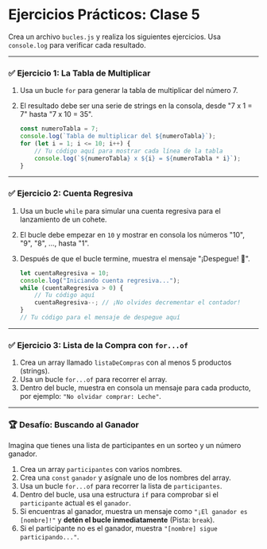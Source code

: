 # Ejercicios Prácticos: Clase 5

Crea un archivo `bucles.js` y realiza los siguientes ejercicios. Usa `console.log` para verificar cada resultado.

---

### ✅ Ejercicio 1: La Tabla de Multiplicar

1.  Usa un bucle `for` para generar la tabla de multiplicar del número 7.
2.  El resultado debe ser una serie de strings en la consola, desde "7 x 1 = 7" hasta "7 x 10 = 35".

    ```javascript
    const numeroTabla = 7;
    console.log(`Tabla de multiplicar del ${numeroTabla}`);
    for (let i = 1; i <= 10; i++) {
        // Tu código aquí para mostrar cada línea de la tabla
        console.log(`${numeroTabla} x ${i} = ${numeroTabla * i}`);
    }
    ```

---

### ✅ Ejercicio 2: Cuenta Regresiva

1.  Usa un bucle `while` para simular una cuenta regresiva para el lanzamiento de un cohete.
2.  El bucle debe empezar en `10` y mostrar en consola los números "10", "9", "8", ..., hasta "1".
3.  Después de que el bucle termine, muestra el mensaje "¡Despegue! 🚀".

    ```javascript
    let cuentaRegresiva = 10;
    console.log("Iniciando cuenta regresiva...");
    while (cuentaRegresiva > 0) {
        // Tu código aquí
        cuentaRegresiva--; // ¡No olvides decrementar el contador!
    }
    // Tu código para el mensaje de despegue aquí
    ```

---

### ✅ Ejercicio 3: Lista de la Compra con `for...of`

1.  Crea un array llamado `listaDeCompras` con al menos 5 productos (strings).
2.  Usa un bucle `for...of` para recorrer el array.
3.  Dentro del bucle, muestra en consola un mensaje para cada producto, por ejemplo: `"No olvidar comprar: Leche"`.

---

### 🏆 Desafío: Buscando al Ganador

Imagina que tienes una lista de participantes en un sorteo y un número ganador.

1.  Crea un array `participantes` con varios nombres.
2.  Crea una `const` `ganador` y asígnale uno de los nombres del array.
3.  Usa un bucle `for...of` para recorrer la lista de `participantes`.
4.  Dentro del bucle, usa una estructura `if` para comprobar si el `participante` actual es el `ganador`.
5.  Si encuentras al ganador, muestra un mensaje como `"¡El ganador es [nombre]!"` y **detén el bucle inmediatamente** (Pista: `break`).
6.  Si el participante no es el ganador, muestra `"[nombre] sigue participando..."`.
